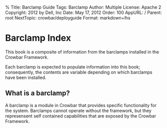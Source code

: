 % Title:      Barclamp Guide
  Tags:       Barclamp
  Author:     Multiple
  License:    Apache 2
  Copyright:  2012 by Dell, Inc
  Date:       May 17, 2012
  Order:      100
  AppURL:     /
  Parent:     root
  NextTopic:  crowbar/deployguide
  Format:     markdown+lhs

# Barclamp Index 

This book is a composite of information from the barclamps installed in the Crowbar Framework.

Each barclamp is expected to populate information into this book; consequently, the contents are variable depending on which barclamps have been installed.

## What is a barclamp?

A barclamp is a module in Crowbar that provides specific functionality for the system.  Barclamps cannot operate without the framework, but they represensent self contained capabilities that are exposed by the Crowbar Framework.

